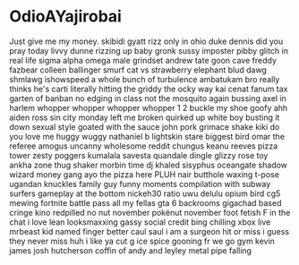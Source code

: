 # OdioAYajirobai
Just give me my money.
skibidi gyatt rizz only in ohio duke dennis did you pray today livvy dunne rizzing up baby gronk sussy imposter pibby glitch in real life sigma alpha omega male grindset andrew tate goon cave freddy fazbear colleen ballinger smurf cat vs strawberry elephant blud dawg shmlawg ishowspeed a whole bunch of turbulence ambatukam bro really thinks he's carti literally hitting the griddy the ocky way kai cenat fanum tax garten of banban no edging in class not the mosquito again bussing axel in harlem whopper whopper whopper whopper 1 2 buckle my shoe goofy ahh aiden ross sin city monday left me broken quirked up white boy busting it down sexual style goated with the sauce john pork grimace shake kiki do you love me huggy wuggy nathaniel b lightskin stare biggest bird omar the referee amogus uncanny wholesome reddit chungus keanu reeves pizza tower zesty poggers kumalala savesta quandale dingle glizzy rose toy ankha zone thug shaker morbin time dj khaled sisyphus oceangate shadow wizard money gang ayo the pizza here PLUH nair butthole waxing t-pose ugandan knuckles family guy funny moments compilation with subway surfers gameplay at the bottom nickeh30 ratio uwu delulu opium bird cg5 mewing fortnite battle pass all my fellas gta 6 backrooms gigachad based cringe kino redpilled no nut november pokénut november foot fetish F in the chat i love lean looksmaxxing gassy social credit bing chilling xbox live mrbeast kid named finger better caul saul i am a surgeon hit or miss i guess they never miss huh i like ya cut g ice spice gooning fr we go gym kevin james josh hutcherson coffin of andy and leyley metal pipe falling
